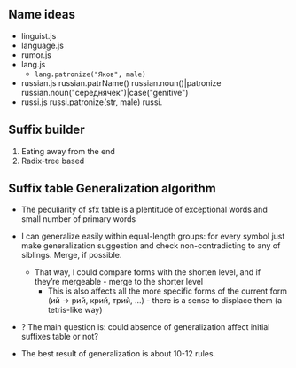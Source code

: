 ## Name ideas

* linguist.js
* language.js
* rumor.js
* lang.js
	* `lang.patronize("Яков", male)`
* russian.js
	russian.patrName()
	russian.noun()|patronize
	russian.noun("середнячек")|case("genitive")
* russi.js
	russi.patronize(str, male)
	russi.

## Suffix builder

1. Eating away from the end
2. Radix-tree based

## Suffix table Generalization algorithm

* The peculiarity of sfx table is a plentitude of exceptional words and small number of primary words
* I can generalize easily within equal-length groups: for every symbol just make generalization suggestion and check non-contradicting to any of siblings. Merge, if possible.
	* That way, I could compare forms with the shorten level, and if they’re mergeable - merge to the shorter level
		* This is also affects all the more specific forms of the current form (ий → рий, крий, трий, ...) - there is a sense to displace them (a tetris-like way) 

* ? The main question is: could absence of generalization affect initial suffixes table or not?
* The best result of generalization is about 10-12 rules.